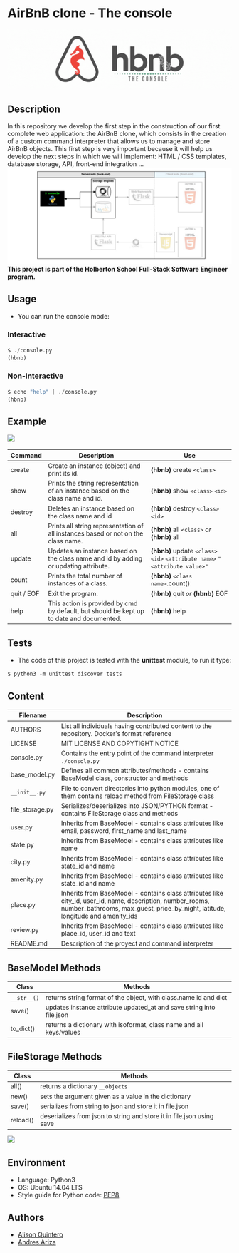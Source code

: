 # AirBnB clone - The console
<img src="https://github.com/AlisonQuinter17/AirBnB_clone/blob/main/multimedia/console.gif" class="responsive"/>

## Description
In this repository we develop the first step in the construction of our first complete web application: the AirBnB clone, which consists in the creation of a custom command interpreter that allows us to manage and store AirBnB objects. This first step is very important because it will help us develop the next steps in which we will implement: HTML / CSS templates, database storage, API, front-end integration ...
<img src="https://github.com/AlisonQuinter17/AirBnB_clone/blob/main/multimedia/first_step_o.png" class="responsive"/>
**This project is part of the Holberton School Full-Stack Software Engineer program.**

## Usage
- You can run the console mode:
### Interactive
```python
$ ./console.py
(hbnb)
```
### Non-Interactive
```python
$ echo "help" | ./console.py
(hbnb)
```
## Example

<img src="https://github.com/AlisonQuinter17/AirBnB_clone/blob/main/multimedia/canva_video.gif" class="responsive"/>

| Command  |  Description  | Use |
| ----- | ----- | ----- |
| create |Create an instance (object) and print its id.| **(hbnb)** create `<class>` |
| show |Prints the string representation of an instance based on the class name and id.| **(hbnb)** show `<class>` `<id>` |
| destroy | Deletes an instance based on the class name and id | **(hbnb)** destroy `<class>` `<id>` |
| all | Prints all string representation of all instances based or not on the class name. |**(hbnb)** all `<class>` *or*  **(hbnb)** all|
| update | Updates an instance based on the class name and id by adding or updating attribute. | **(hbnb)** update `<class>` `<id>` `<attribute name>` `"<attribute value>"` |
| count | Prints the total number of instances of a class. | **(hbnb)** `<class name>`.count() |
| quit / EOF | Exit the program. | **(hbnb)** quit *or* **(hbnb)** EOF |
| help | This action is provided by cmd by default, but should be kept up to date and documented. | **(hbnb)** help |

## Tests
- The code of this project is tested with the **unittest** module, to run it type:
```python
$ python3 -m unittest discover tests
```
## Content
| Filename | Description |
| ---- | ---- |
| AUTHORS | List all individuals having contributed content to the repository. Docker's format reference |
| LICENSE | MIT LICENSE AND COPYTIGHT NOTICE |
| console.py | Contains the entry point of the command interpreter `./console.py`|
| base_model.py | Defines all common attributes/methods - contains BaseModel class, constructor and methods |
| `__init__.py` | File to convert directories into python modules, one of them contains reload method from FileStorage class |
| file_storage.py | Serializes/deserializes into JSON/PYTHON format - contains FileStorage class and methods |
| user.py | Inherits from BaseModel - contains class attributes like email, password, first_name and last_name |
| state.py | Inherits from BaseModel - contains class attributes like name |
| city.py | Inherits from BaseModel - contains class attributes like state_id and name |
| amenity.py | Inherits from BaseModel - contains class attributes like state_id and name |
| place.py | Inherits from BaseModel - contains class attributes like city_id, user_id, name, description, number_rooms, number_bathrooms, max_guest, price_by_night, latitude, longitude and amenity_ids |
| review.py | Inherits from BaseModel - contains class attributes like place_id, user_id and text |
| README.md | Description of the proyect and command interpreter |

## BaseModel Methods
| Class | Methods |
| ---- | ---- |
| `__str__()` | returns string format of the object, with class.name id and dict |
| save() | updates instance attribute updated_at and save string into file.json |
| to_dict() | returns a dictionary with isoformat, class name and all keys/values |

## FileStorage Methods
| Class | Methods |
| ---- | ---- |
| all() | returns a dictionary `__objects` |
| new() | sets the argument given as a value in the dictionary |
| save() | serializes from string to json and store it in file.json |
| reload() | deserializes from json to string and store it in file.json using save |

<img src="https://github.com/AlisonQuinter17/AirBnB_clone/blob/main/multimedia/logos.pdf" class="responsive"/>

## Environment
* Language: Python3
* OS: Ubuntu 14.04 LTS
* Style guide for Python code: [PEP8](https://www.python.org/dev/peps/pep-0008/)

## Authors
* [Alison Quintero](https://twitter.com/AlisonQuinter17)
* [Andres Ariza](https://twitter.com/ariza_rocks)
